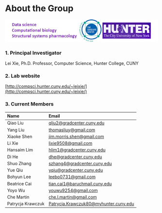 # About the Group

![](.gitbook/assets/logo.jpg)

### 1. Principal Investigator

Lei Xie, Ph.D. Professor, Computer Science, Hunter College, CUNY

### 2. Lab website

[http://compsci.hunter.cuny.edu/~leixie/](http://compsci.hunter.cuny.edu/~leixie/)

### 3. Current Members

| Name | Email |
| :--- | :--- |
| Qiao Liu | [qliu2@gradcenter.cuny.edu](mailto:qliu2@gradcenter.cuny.edu) |
| Yang Liu | [thomasliuy@gmail.com](mailto:thomasliuy@gmail.com) |
| Xiaoke Shen | [jim.morris.shen@gmail.com](mailto:jim.morris.shen@gmail.com) |
| Li Xie | [lixie9508@gmail.com](mailto:lixie9508@gmail.com) |
| Hansaim Lim | [hlim1@gradcenter.cuny.edu](mailto:hlim1@gradcenter.cuny.edu) |
| Di He | [dhe@gradcenter.cuny.edu](mailto:dhe@gradcenter.cuny.edu) |
| Shuo Zhang | [szhang4@gradcenter.cuny.edu](mailto:szhang4@gradcenter.cuny.edu) |
| Yue Qiu | [yqiu@gradcenter.cuny.edu](mailto:yqiu@gradcenter.cuny.edu) |
| Bohyun Lee | [leebo0731@gmail.com](mailto:leebo0731@gmail.com) |
| Beatrice Cai | [tian.cai1@baruchmail.cuny.edu](mailto:%20tian.cai1@baruchmail.cuny.edu) |
| Yoyo Wu | [youwu9254@gmail.com](mailto:%20youwu9254@gmail.com) |
| Che Martin | [che.l.martin@gmail.com](mailto:%20che.l.martin@gmail.com) |
| Patrycja Krawczuk | [Patrycja.Krawczuk80@myhunter.cuny.edu](mailto:Patrycja.Krawczuk80@myhunter.cuny.edu) |




